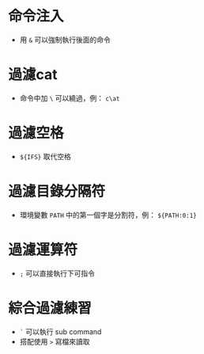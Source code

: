 # 命令注入

- 用 `&` 可以強制執行後面的命令



# 過濾cat

- 命令中加 `\` 可以繞過，例： `c\at`



# 過濾空格

- `${IFS}` 取代空格



# 過濾目錄分隔符

- 環境變數 `PATH` 中的第一個字是分割符，例： `${PATH:0:1}`



# 過濾運算符

- `;` 可以直接執行下可指令



# 綜合過濾練習

- `` ` `` 可以執行 sub command
- 搭配使用 `>` 寫檔來讀取